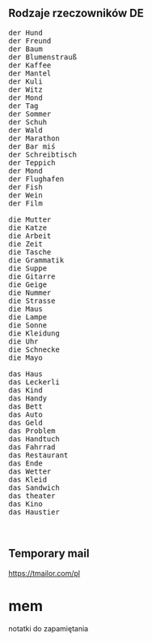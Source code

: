 ## Rodzaje rzeczowników DE
<pre>
der Hund
der Freund
der Baum
der Blumenstrauß
der Kaffee
der Mantel
der Kuli
der Witz 
der Mond
der Tag
der Sommer
der Schuh
der Wald
der Marathon
der Bar miś
der Schreibtisch
der Teppich
der Mond
der Flughafen
der Fish
der Wein
der Film
  
die Mutter
die Katze
die Arbeit
die Zeit
die Tasche
die Grammatik
die Suppe
die Gitarre
die Geige
die Nummer
die Strasse
die Maus
die Lampe
die Sonne
die Kleidung
die Uhr
die Schnecke
die Mayo
  
das Haus
das Leckerli
das Kind
das Handy
das Bett
das Auto
das Geld
das Problem
das Handtuch
das Fahrrad
das Restaurant
das Ende
das Wetter
das Kleid
das Sandwich
das theater
das Kino
das Haustier

  
</pre>
  
## Temporary mail
https://tmailor.com/pl

# mem
notatki do zapamiętania
